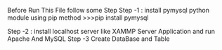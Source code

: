 Before Run This File follow some Step
Step -1 : install pymysql python module using pip method
            >>>pip install pymysql

Step -2 : install localhost server like XAMMP Server Application and run Apache And MySQL
Step -3 Create DataBase and Table
